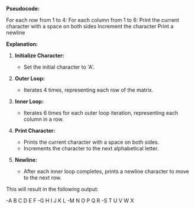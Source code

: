 **Pseudocode:**


For each row from 1 to 4:
For each column from 1 to 6:
Print the current character with a space on both sides
Increment the character
Print a newline

**Explanation:**

1. **Initialize Character:**
   - Set the initial character to 'A'.

2. **Outer Loop:**
   - Iterates 4 times, representing each row of the matrix.

3. **Inner Loop:**
   - Iterates 6 times for each outer loop iteration, representing each column in a row.

4. **Print Character:**
   - Prints the current character with a space on both sides.
   - Increments the character to the next alphabetical letter.

5. **Newline:**
   - After each inner loop completes, prints a newline character to move to the next row. 

This will result in the following output:


-A B C D E F
-G H I J K L
-M N O P Q R
-S T U V W X

